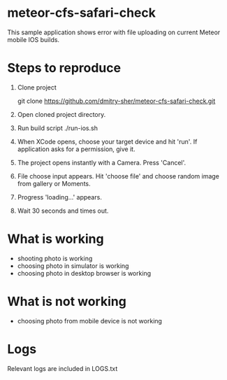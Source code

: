 # meteor-cfs-safari-check

This sample application shows error with file uploading on current Meteor mobile IOS builds.

# Steps to reproduce
1. Clone project

	git clone https://github.com/dmitry-sher/meteor-cfs-safari-check.git

2. Open cloned project directory.
3. Run build script
	./run-ios.sh

4. When XCode opens, choose your target device and hit 'run'. If application asks for a permission, give it.

5. The project opens instantly with a Camera. Press 'Cancel'.

6. File choose input appears. Hit 'choose file' and choose random image from gallery or Moments.

7. Progress 'loading...' appears.

8. Wait 30 seconds and times out.

# What is working
 - shooting photo is working
 - choosing photo in simulator is working
 - choosing photo in desktop browser is working

# What is not working
 - choosing photo from mobile device is not working

# Logs
Relevant logs are included in LOGS.txt